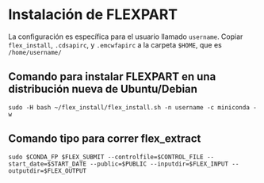 # Instalación de FLEXPART

La configuración es específica para el usuario llamado `username`. Copiar `flex_install`, `.cdsapirc`, y `.emcwfapirc` a la carpeta `$HOME`, que es `/home/username/`

## Comando para instalar FLEXPART en una distribución nueva de Ubuntu/Debian
```shell
sudo -H bash ~/flex_install/flex_install.sh -n username -c miniconda -w
```

## Comando tipo para correr flex_extract
```shell
sudo $CONDA_FP $FLEX_SUBMIT --controlfile=$CONTROL_FILE --start_date=$START_DATE --public=$PUBLIC --inputdir=$FLEX_INPUT --outputdir=$FLEX_OUTPUT
```
